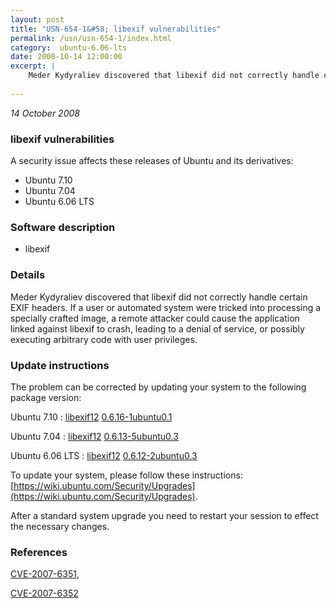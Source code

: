 ```yaml
---
layout: post
title: "USN-654-1&#58; libexif vulnerabilities"
permalink: /usn/usn-654-1/index.html
category:  ubuntu-6.06-lts
date: 2008-10-14 12:00:00
excerpt: |
    Meder Kydyraliev discovered that libexif did not correctly handle certain EXIF headers.  If a user or automated system were tricked into processing a specially crafted image, a remote attacker could cause the application linked against libexif to crash, leading to a denial of service, or possibly executing arbitrary code with user privileges. 
    
--- 
```

 
 

*14 October 2008*

### libexif vulnerabilities

A security issue affects these releases of Ubuntu and its derivatives:

* Ubuntu 7.10
* Ubuntu 7.04
* Ubuntu 6.06 LTS

### Software description

* libexif 

### Details

Meder Kydyraliev discovered that libexif did not correctly handle certain EXIF headers. If a user or automated system were tricked into processing a specially crafted image, a remote attacker could cause the application linked against libexif to crash, leading to a denial of service, or possibly executing arbitrary code with user privileges. 

### Update instructions

The problem can be corrected by updating your system to the following package version:

Ubuntu 7.10
 : [libexif12](https://launchpad.net/ubuntu/+source/libexif) <span> [0.6.16-1ubuntu0.1](https://launchpad.net/ubuntu/+source/libexif/0.6.16-1ubuntu0.1) </span> 

Ubuntu 7.04
 : [libexif12](https://launchpad.net/ubuntu/+source/libexif) <span> [0.6.13-5ubuntu0.3](https://launchpad.net/ubuntu/+source/libexif/0.6.13-5ubuntu0.3) </span> 

Ubuntu 6.06 LTS
 : [libexif12](https://launchpad.net/ubuntu/+source/libexif) <span> [0.6.12-2ubuntu0.3](https://launchpad.net/ubuntu/+source/libexif/0.6.12-2ubuntu0.3) </span> 

To update your system, please follow these instructions: [https://wiki.ubuntu.com/Security/Upgrades](https://wiki.ubuntu.com/Security/Upgrades).

After a standard system upgrade you need to restart your session to effect the necessary changes. 

### References

 
 [CVE-2007-6351](http://people.ubuntu.com/~ubuntu-security/cve/CVE-2007-6351), 

 [CVE-2007-6352](http://people.ubuntu.com/~ubuntu-security/cve/CVE-2007-6352)
 

